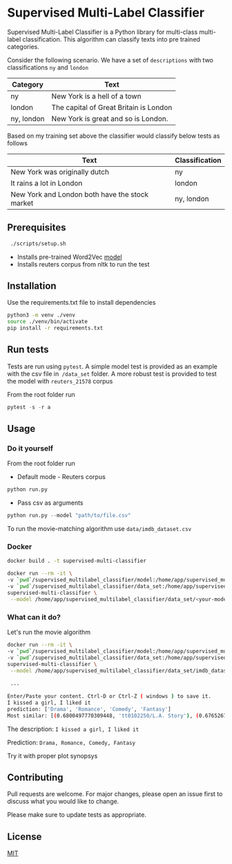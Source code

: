 # Supervised Multi-Label Classifier

Supervised Multi-Label Classifier is a Python library for multi-class multi-label classification. This algorithm can classify texts into pre trained categories.

Consider the following scenario. We have a set of `descriptions` with two classifications `ny` and `london`

| Category   | Text                                   |
| ---------- | -------------------------------------- |
| ny         | New York is a hell of a town           |
| london     | The capital of Great Britain is London |
| ny, london | New York is great and so is London.    |

Based on my training set above the classifier would classify below tests as follows

| Text                                           | Classification |
| ---------------------------------------------- | -------------- |
| New York was originally dutch                  | ny             |
| It rains a lot in London                       | london         |
| New York and London both have the stock market | ny, london     |

## Prerequisites

```bash
 ./scripts/setup.sh
```
- Installs pre-trained Word2Vec [model](https://code.google.com/archive/p/word2vec/)
- Installs reuters corpus from nltk to run the test

## Installation

Use the requirements.txt file to install dependencies

```bash
python3 -m venv ./venv
source ./venv/bin/activate  
pip install -r requirements.txt
```

## Run tests

Tests are run using `pytest`. A simple model test is provided as an example with the csv file in` /data_set` folder.
A more robust test is provided to test the model with `reuters_21578` corpus

From the root folder run

```python
pytest -s -r a
```

## Usage

### Do it yourself
From the root folder run

- Default mode - Reuters corpus

```python
python run.py
```

- Pass csv as arguments

```python
python run.py --model "path/to/file.csv"
```

To run the movie-matching algorithm use `data/imdb_dataset.csv`

### Docker

```bash
docker build . -t supervised-multi-classifier

docker run --rm -it \
-v `pwd`/supervised_multilabel_classifier/model:/home/app/supervised_multilabel_classifier/model \
-v `pwd`/supervised_multilabel_classifier/data_set:/home/app/supervised_multilabel_classifier/data_set \
supervised-multi-classifier \
 --model /home/app/supervised_multilabel_classifier/data_set/<your-model>.csv
```
### What can it do?

Let's run the movie algorithm

```bash
docker run --rm -it \
-v `pwd`/supervised_multilabel_classifier/model:/home/app/supervised_multilabel_classifier/model \
-v `pwd`/supervised_multilabel_classifier/data_set:/home/app/supervised_multilabel_classifier/data_set \
supervised-multi-classifier \
 --model /home/app/supervised_multilabel_classifier/data_set/imdb_dataset.csv
 
 ...
 
Enter/Paste your content. Ctrl-D or Ctrl-Z ( windows ) to save it.
I kissed a girl, I liked it
prediction: ['Drama', 'Romance', 'Comedy', 'Fantasy']
Most similar: [(0.6800497770309448, 'tt0102250/L.A. Story'), (0.6765267848968506, 'tt0386005/New Police Story'), (0.6711339950561523, 'tt0338763/Battle Royale II'), (0.669927179813385, 'tt0101507/Boyz n the Hood'), (0.6669382452964783, 'tt0258068/The Quiet American')]
```

The description: `I kissed a girl, I liked it`

Prediction: `Drama, Romance, Comedy, Fantasy`

Try it with proper plot synopsys

## Contributing

Pull requests are welcome. For major changes, please open an issue first to discuss what you would like to change.

Please make sure to update tests as appropriate.

## License

[MIT](https://choosealicense.com/licenses/mit/)
